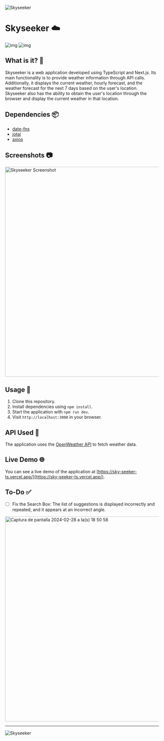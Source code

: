 ![Skyseeker](https://64.media.tumblr.com/0b35d8c408aadf4a3a6f2de0928d3705/399773ede13f1e1e-57/s1280x1920/1f81a8f1e8de2600590a99aa77d8ebc95167f2e9.pnj)

# Skyseeker ☁️

![img](https://img.shields.io/badge/next.js-000000?style=for-the-badge&logo=nextdotjs&logoColor=white)
![img](https://img.shields.io/badge/TypeScript-007ACC?style=for-the-badge&logo=typescript&logoColor=white)

## What is it? 👀
Skyseeker is a web application developed using TypeScript and Next.js. Its main functionality is to provide weather information through API calls. Additionally, it displays the current weather, hourly forecast, and the weather forecast for the next 7 days based on the user's location. Skyseeker also has the ability to obtain the user's location through the browser and display the current weather in that location.

## Dependencies 📦
- [date-fns](https://github.com/date-fns/date-fns)
- [jotai](https://github.com/pmndrs/jotai)
- [axios](https://github.com/axios/axios)

## Screenshots 📷
<img width="685" alt="Skyseeker Screenshot" src="https://github.com/Tina-bot/SkySeeker-TS/assets/72955349/0818ec6b-4c1b-449e-ba52-235c6f15c564">


## Usage 🚀
1. Clone this repository.
2. Install dependencies using `npm install`.
3. Start the application with `npm run dev`.
4. Visit `http://localhost:3000` in your browser.

## API Used 📄
The application uses the [OpenWeather API](https://openweathermap.org/api) to fetch weather data.

## Live Demo 🌐
You can see a live demo of the application at [https://sky-seeker-ts.vercel.app/](https://sky-seeker-ts.vercel.app/).

## To-Do ✅
- [ ] Fix the Search Box: The list of suggestions is displayed incorrectly and repeated, and it appears at an incorrect angle.
<img width="669" alt="Captura de pantalla 2024-02-28 a la(s) 18 50 58" src="https://github.com/Tina-bot/SkySeeker-TS/assets/72955349/34a310b8-7d58-4337-b654-81e631222c4f">

<hr/>

![Skyseeker](https://64.media.tumblr.com/0b35d8c408aadf4a3a6f2de0928d3705/399773ede13f1e1e-57/s1280x1920/1f81a8f1e8de2600590a99aa77d8ebc95167f2e9.pnj)

